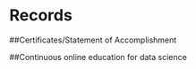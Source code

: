# Records

##Certificates/Statement of Accomplishment

##Continuous online education for data science 
